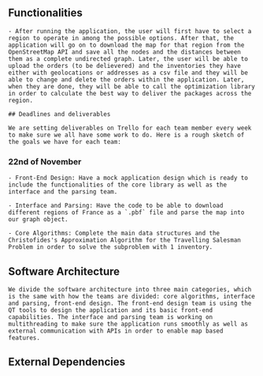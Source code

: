 ## Functionalities

    - After running the application, the user will first have to select a region to operate in among the possible options. After that, the application will go on to download the map for that region from the OpenStreetMap API and save all the nodes and the distances between them as a complete undirected graph. Later, the user will be able to upload the orders (to be delievered) and the inventories they have either with geolocations or addresses as a csv file and they will be able to change and delete the orders within the application. Later, when they are done, they will be able to call the optimization library in order to calculate the best way to deliver the packages across the region.

    ## Deadlines and deliverables

    We are setting deliverables on Trello for each team member every week to make sure we all have some work to do. Here is a rough sketch of the goals we have for each team:

 ### 22nd of November

    - Front-End Design: Have a mock application design which is ready to include the functionalities of the core library as well as the interface and the parsing team.

    - Interface and Parsing: Have the code to be able to download different regions of France as a `.pbf` file and parse the map into our graph object.

    - Core Algorithms: Complete the main data structures and the Christofides's Approximation Algorithm for the Travelling Salesman Problem in order to solve the subproblem with 1 inventory. 

 ## Software Architecture

    We divide the software architecture into three main categories, which is the same with how the teams are divided: core algorithms, interface and parsing, front-end design. The front-end design team is using the QT tools to design the application and its basic front-end capabilities. The interface and parsing team is working on multithreading to make sure the application runs smoothly as well as external communication with APIs in order to enable map based features. 

 ## External Dependencies


